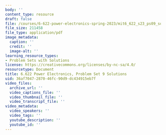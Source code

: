 ```yaml
---
body: ''
content_type: resource
draft: false
file: /courses/6-622-power-electronics-spring-2023/mit6_622_s23_ps09_sol.pdf
file_size: 211458
file_type: application/pdf
image_metadata:
  caption: ''
  credit: ''
  image-alt: ''
learning_resource_types:
- Problem Sets with Solutions
license: https://creativecommons.org/licenses/by-nc-sa/4.0/
resourcetype: Document
title: 6.622 Power Electronics, Problem Set 9 Solutions
uid: 36af7047-2870-46fc-90d9-dc434915eb7f
video_files:
  archive_url: ''
  video_captions_file: ''
  video_thumbnail_file: ''
  video_transcript_file: ''
video_metadata:
  video_speakers: ''
  video_tags: ''
  youtube_description: ''
  youtube_id: ''
---
```


